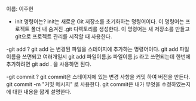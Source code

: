 이름: 이주현
- init 명령어는?
init는 새로운 Git 저장소를 초기화하는 명령어이다.
이 명령어는 프로젝트 폴더 내 숨겨진 .git 디렉토리를 생성한다.
이 명령어는 새 저장소를 만들고 git으로 프로젝트 관리를 시작할 때 사용한다.

-git add ?
git add 는 변경된 파일을 스테이지에 추가하는 명령어이다.
git add 파일 이름을 쓰면되고 여러개일시 git add 파일이름.js 파일이름.js 라고 쓰면되는데 한번에 추가하려면 git add . 을 사용하면 된다.

-git commit ? 
git commit은 스테이지에 있는 변경 사항을 커밋 하여 버전을 만든다.
git commit -m "커밋 메시지" 로 사용한다.
git commit은 내가 무엇을 수정하였는지에 대한 내용을 짧게 설명한다.


